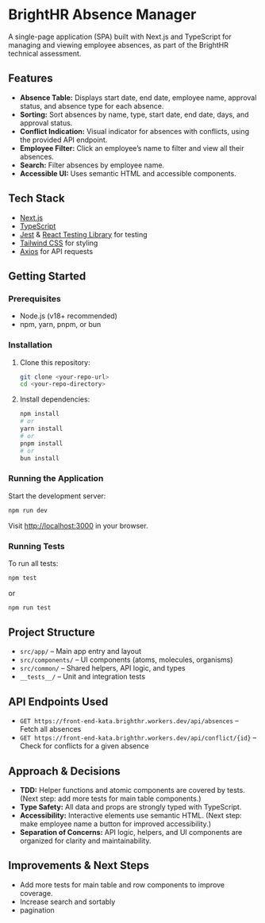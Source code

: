 # BrightHR Absence Manager

A single-page application (SPA) built with Next.js and TypeScript for managing and viewing employee absences, as part of the BrightHR technical assessment.

## Features

- **Absence Table:** Displays start date, end date, employee name, approval status, and absence type for each absence.
- **Sorting:** Sort absences by name, type, start date, end date, days, and approval status.
- **Conflict Indication:** Visual indicator for absences with conflicts, using the provided API endpoint.
- **Employee Filter:** Click an employee’s name to filter and view all their absences.
- **Search:** Filter absences by employee name.
- **Accessible UI:** Uses semantic HTML and accessible components.

## Tech Stack

- [Next.js](https://nextjs.org/)
- [TypeScript](https://www.typescriptlang.org/)
- [Jest](https://jestjs.io/) & [React Testing Library](https://testing-library.com/) for testing
- [Tailwind CSS](https://tailwindcss.com/) for styling
- [Axios](https://axios-http.com/) for API requests

## Getting Started

### Prerequisites

- Node.js (v18+ recommended)
- npm, yarn, pnpm, or bun

### Installation

1. Clone this repository:

   ```bash
   git clone <your-repo-url>
   cd <your-repo-directory>
   ```

2. Install dependencies:
   ```bash
   npm install
   # or
   yarn install
   # or
   pnpm install
   # or
   bun install
   ```

### Running the Application

Start the development server:

```bash
npm run dev
```

Visit [http://localhost:3000](http://localhost:3000) in your browser.

### Running Tests

To run all tests:

```bash
npm test
```

or

```bash
npm run test
```

## Project Structure

- `src/app/` – Main app entry and layout
- `src/components/` – UI components (atoms, molecules, organisms)
- `src/common/` – Shared helpers, API logic, and types
- `__tests__/` – Unit and integration tests

## API Endpoints Used

- `GET https://front-end-kata.brighthr.workers.dev/api/absences` – Fetch all absences
- `GET https://front-end-kata.brighthr.workers.dev/api/conflict/{id}` – Check for conflicts for a given absence

## Approach & Decisions

- **TDD:** Helper functions and atomic components are covered by tests. (Next step: add more tests for main table components.)
- **Type Safety:** All data and props are strongly typed with TypeScript.
- **Accessibility:** Interactive elements use semantic HTML. (Next step: make employee name a button for improved accessibility.)
- **Separation of Concerns:** API logic, helpers, and UI components are organized for clarity and maintainability.

## Improvements & Next Steps

- Add more tests for main table and row components to improve coverage.
- Increase search and sortably
- pagination
